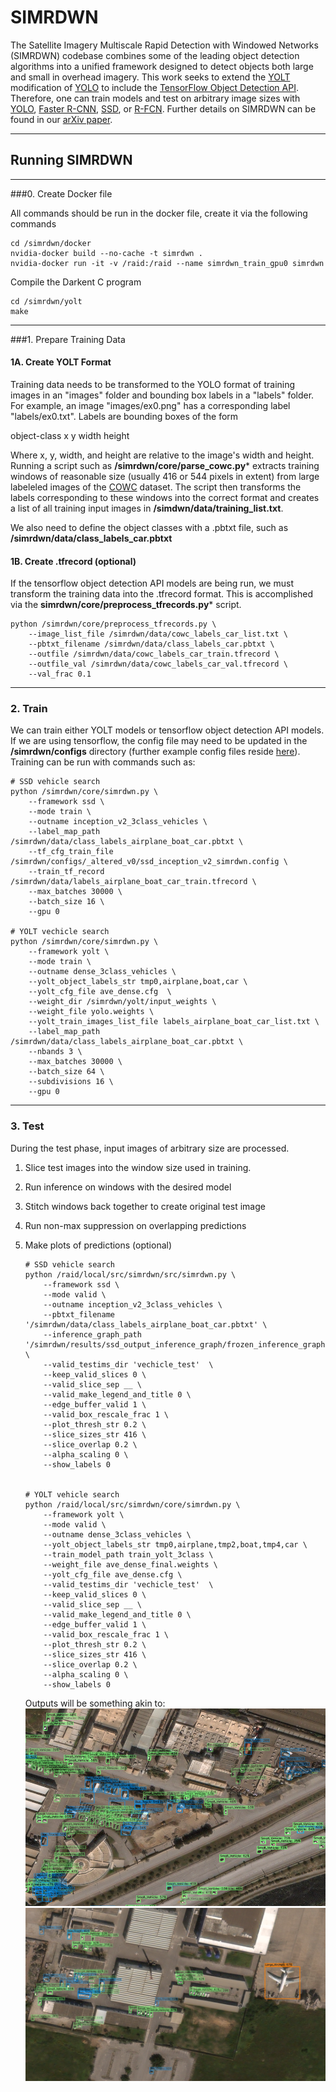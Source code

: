 # SIMRDWN

The Satellite Imagery Multiscale Rapid Detection with Windowed Networks (SIMRDWN) codebase combines some of the leading object detection algorithms into a unified framework designed to detect objects both large and small in overhead imagery.  This work seeks to extend the [YOLT](https://arxiv.org/abs/1805.09512) modification of [YOLO](https://pjreddie.com/darknet/yolo/) to include the [TensorFlow Object Detection API](https://github.com/tensorflow/models/tree/master/research/object_detection).  Therefore, one can train models and test on arbitrary image sizes with [YOLO](https://pjreddie.com/darknet/yolo/), [Faster R-CNN](https://arxiv.org/abs/1506.01497), [SSD](https://arxiv.org/abs/1512.02325), or [R-FCN](https://arxiv.org/abs/1605.06409).  Further details on SIMRDWN can be found in our [arXiv paper](https://arxiv.org/abs/1809.09978).

____
## Running SIMRDWN

____

###0. Create Docker file

All commands should be run in the docker file, create it via the following commands

	cd /simrdwn/docker
	nvidia-docker build --no-cache -t simrdwn .
	nvidia-docker run -it -v /raid:/raid --name simrdwn_train_gpu0 simrdwn
	

Compile the Darkent C program

	cd /simrdwn/yolt
	make


____

###1. Prepare Training Data



####   1A. Create YOLT Format

Training data needs to be transformed to the YOLO format of training images in an "images" folder and bounding box labels in a "labels" folder.  For example, an image "images/ex0.png" has a corresponding label "labels/ex0.txt". Labels are bounding boxes of the form 

object-class  x   y   width  height

Where x, y, width, and height are relative to the image's width and height.  Running a script such as **/simrdwn/core/parse\_cowc.py*** extracts training windows of reasonable size (usually 416 or 544 pixels in extent) from large labeleled images of the [COWC](https://gdo152.llnl.gov/cowc/) dataset.  The script then transforms the labels corresponding to these windows into the correct format and creates a list of all training input images in **/simdwn/data/training\_list.txt**.

We also need to define the object classes with a .pbtxt file, such as **/simrdwn/data/class\_labels\_car.pbtxt**

####   1B. Create .tfrecord (optional)
If the tensorflow object detection API models are being run, we must transform the training data into the .tfrecord format.  This is accomplished via the **simrdwn/core/preprocess\_tfrecords.py*** script.
	
	python /simrdwn/core/preprocess_tfrecords.py \
	    --image_list_file /simrdwn/data/cowc_labels_car_list.txt \
	    --pbtxt_filename /simrdwn/data/class_labels_car.pbtxt \
	    --outfile /simrdwn/data/cowc_labels_car_train.tfrecord \
	    --outfile_val /simrdwn/data/cowc_labels_car_val.tfrecord \
	    --val_frac 0.1

____

### 2. Train

We can train either YOLT models or tensorflow object detection API models.  If we are using tensorflow, the config file may need to be updated in the **/simrdwn/configs** directory (further example config files reside [here](https://github.com/tensorflow/models/tree/master/research/object_detection/samples/configs)).
Training can be run with commands such as:

	# SSD vehicle search
	python /simrdwn/core/simrdwn.py \
		--framework ssd \
		--mode train \
		--outname inception_v2_3class_vehicles \
		--label_map_path /simrdwn/data/class_labels_airplane_boat_car.pbtxt \
		--tf_cfg_train_file /simrdwn/configs/_altered_v0/ssd_inception_v2_simrdwn.config \
		--train_tf_record /simrdwn/data/labels_airplane_boat_car_train.tfrecord \
		--max_batches 30000 \
		--batch_size 16 \
		--gpu 0
		
	# YOLT vechicle search
	python /simrdwn/core/simrdwn.py \
		--framework yolt \
		--mode train \
		--outname dense_3class_vehicles \
		--yolt_object_labels_str tmp0,airplane,boat,car \
		--yolt_cfg_file ave_dense.cfg  \
		--weight_dir /simrdwn/yolt/input_weights \
		--weight_file yolo.weights \
		--yolt_train_images_list_file labels_airplane_boat_car_list.txt \
		--label_map_path /simrdwn/data/class_labels_airplane_boat_car.pbtxt \
		--nbands 3 \
		--max_batches 30000 \
		--batch_size 64 \
		--subdivisions 16 \
		--gpu 0


____

### 3. Test

During the test phase, input images of arbitrary size are processed.  

1.	Slice test images into the window size used in training.
2.  Run inference on windows with the desired model
3.  Stitch windows back together to create original test image
4.  Run non-max suppression on overlapping predictions
5.  Make plots of predictions (optional)

	
	
	
		# SSD vehicle search
		python /raid/local/src/simrdwn/src/simrdwn.py \
			--framework ssd \
			--mode valid \
			--outname inception_v2_3class_vehicles \
			--pbtxt_filename '/simrdwn/data/class_labels_airplane_boat_car.pbtxt' \
			--inference_graph_path '/simrdwn/results/ssd_output_inference_graph/frozen_inference_graph.pb' \
			--valid_testims_dir 'vechicle_test'  \
			--keep_valid_slices 0 \
			--valid_slice_sep __ \
			--valid_make_legend_and_title 0 \
			--edge_buffer_valid 1 \
			--valid_box_rescale_frac 1 \
			--plot_thresh_str 0.2 \
			--slice_sizes_str 416 \
			--slice_overlap 0.2 \
			--alpha_scaling 0 \
			--show_labels 0
	
			
		# YOLT vehicle search
		python /raid/local/src/simrdwn/core/simrdwn.py \
			--framework yolt \
			--mode valid \
			--outname dense_3class_vehicles \
			--yolt_object_labels_str tmp0,airplane,tmp2,boat,tmp4,car \
			--train_model_path train_yolt_3class \
			--weight_file ave_dense_final.weights \
			--yolt_cfg_file ave_dense.cfg \
			--valid_testims_dir 'vechicle_test'  \
			--keep_valid_slices 0 \
			--valid_slice_sep __ \
			--valid_make_legend_and_title 0 \
			--edge_buffer_valid 1 \
			--valid_box_rescale_frac 1 \
			--plot_thresh_str 0.2 \
			--slice_sizes_str 416 \
			--slice_overlap 0.2 \
			--alpha_scaling 0 \
			--show_labels 0
	
	Outputs will be something akin to:
	![Alt text](/results/__examples/ex0.png?raw=true "Figure 1")
	![Alt text](/results/__examples/ex1.png?raw=true "Figure 2")
	
